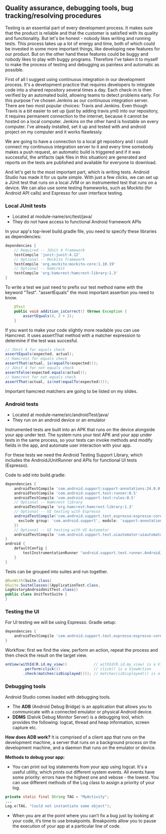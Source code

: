 ## Quality assurance, debugging tools, bug tracking/resolving procedures

Testing is an essential part of every development process. It makes sure that the product is reliable and that the customer is satisfied with its quality and functionality. But let's be honest - nobody likes writing and running tests. This process takes up a lot of energy and time, both of which could be invested in some more important things, like developing new features for our product. But on the other hand these features could be buggy and nobody likes to play with buggy programs. Therefore I've taken it to myself to make the process of testing and debugging as painless and automatic as possible.

First of all I suggest using continuous integration in our development process. It's a development practice that requires developers to integrate code into a shared repository several times a day. Each check-in is then verified by an automated build, allowing teams to detect problems early. For this purpose I've chosen Jenkins as our continuous integration server. There are two most popular choices: Travis and Jenkins. Even though Travis is a bit easier to set up (just by adding travis.yml) into our repository, it requires permanent connection to the internet, because it cannot be hosted on a local computer. Jenkins on the other hand is hostable on every computer. I've already installed, set it up and tested with and android project on my computer and it works flawlessly.

We are going to have a connection to a local git repository and I could connect my continuous integration server to it and every time somebody makes a push request, an automatic build is triggered and if it was successful, the artifacts (apk files in this situation) are generated and reports on the tests are published and available for everyone to download.

And let's get to the most important part, which is writing tests. Android Studio has made it for us quite simple. With just a few clicks, we can set up a JUnit test that runs on a local JVM or an instrumented test that runs on a device. We can also use some testing frameworks, such as Mockito (for Android API calls) and Espresso for user interface testing.

### Local JUnit tests

* Located at module-name/src/test/java/
* They do not have access to functional Android framework APIs

In your app's top-level build.gradle file, you need to specify these libraries as dependencies:

```gradle
dependencies {
    // Required -- JUnit 4 framework
    testCompile 'junit:junit:4.12'
    // Optional -- Mockito framework
    testCompile 'org.mockito:mockito-core:1.10.19'
    // Optional -- Hamcrest
    testCompile 'org.hamcrest:hamcrest-library:1.3'
}
```

To write a test we just need to prefix our test method name with the keyword "Test".  "assertEquals" the most important assertion you need to know.

```java
    @Test
    public void addition_isCorrect() throws Exception {
        assertEquals(4, 2 + 2);
    }
```

If you want to make your code slightly more readable you can use Hamcrest. It uses assertThat method with a matcher expression to determine if the test was succesful.

```java
// JUnit 4 for equals check
assertEquals(expected, actual);
// Hamcrest for equals check
assertThat(actual, is(equalTo(expected)));
// JUnit 4 for not equals check
assertFalse(expected.equals(actual));
// Hamcrest for not equals check
assertThat(actual, is(not(equalTo(expected))));
```

Important hamcrest matchers are going to be listed on my slides.

### Android tests

* Located at module-name/src/androidTest/java/
* They run on an android device or an emulator

Instrumented tests are built into an APK that runs on the device alongside your app under test. The system runs your test APK and your app under tests in the same process, so your tests can invoke methods and modify fields in the app, and automate user interaction with your app.

For these tests we need the Android Testing Support Library, which includes the AndroidJUnitRunner and APIs for functional UI tests (Espresso).

Code to add into build.gradle:

```gradle
dependencies {
    androidTestCompile 'com.android.support:support-annotations:24.0.0'
    androidTestCompile 'com.android.support.test:runner:0.5'
    androidTestCompile 'com.android.support.test:rules:0.5'
    // Optional -- Hamcrest library
    androidTestCompile 'org.hamcrest:hamcrest-library:1.3'
    // Optional -- UI testing with Espresso
    androidTestCompile('com.android.support.test.espresso:espresso-core:2.2.2', {
      exclude group: 'com.android.support', module: 'support-annotations'
    })
    // Optional -- UI testing with UI Automator
    androidTestCompile 'com.android.support.test.uiautomator:uiautomator-v18:2.1.2'
}
android {
    defaultConfig {
        testInstrumentationRunner "android.support.test.runner.AndroidJUnitRunner"
    }
}
```

Tests can be grouped into suites and run together.

```java
@RunWith(Suite.class)
@Suite.SuiteClasses({ApplicationTest.class,
LogHistoryAndroidUnitTest.class})
public class UnitTestSuite {
}
```

### Testing the UI

For UI testing we will be using Espresso. Gradle setup:

```gradle
dependencies {
    androidTestCompile 'com.android.support.test.espresso:espresso-core:2.2.1'
}
```

Workflow: first we find the view, perform an action, repeat the process and then check the result on the target view.

```java
onView(withId(R.id.my_view))            // withId(R.id.my_view) is a ViewMatcher
        .perform(click())               // click() is a ViewAction
        .check(matches(isDisplayed())); // matches(isDisplayed()) is a ViewAssertion
```

### Debugging tools

Android Studio comes loaded with debugging tools.

* The **ADB** (Android Debug Bridge) is an application that allows you to communicate with a connected emulator or physical Android device.
* **DDMS** (Dalvik Debug Monitor Server) is a debugging tool, which provides the following: logcat, thread and heap information, screen capture etc.

**How does ADB work?** It is comprised of a client app that runs on the development machine, a server that runs on a background process on the development machine, and a daemon that runs on the emulator or device.

**Methods to debug your app:**

* You can print out log statements from your app using logcat. It's a useful utility, which prints out different system events. All events have some priority: errors have the highest one and vebose - the lowest. You can use different methods of the Log class to assign a priority of your log.

```java
private static final String TAG = "MyActivity";
...
Log.e(TAG, "Could not instantiate some object");
```

* When you are at the point where you can’t fix a bug just by looking at your code, it’s time to use breakpoints. Breakpoints allow you to pause the execution of your app at a particular line of code.

